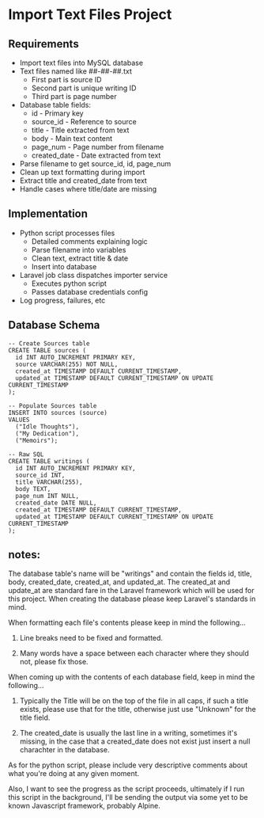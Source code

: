 # Import Text Files Project

## Requirements

- Import text files into MySQL database
- Text files named like ##-##-##.txt
  - First part is source ID
  - Second part is unique writing ID
  - Third part is page number
- Database table fields:
  - id - Primary key
  - source_id - Reference to source
  - title - Title extracted from text
  - body - Main text content
  - page_num - Page number from filename
  - created_date - Date extracted from text
- Parse filename to get source_id, id, page_num
- Clean up text formatting during import
- Extract title and created_date from text
- Handle cases where title/date are missing

## Implementation

- Python script processes files
  - Detailed comments explaining logic
  - Parse filename into variables
  - Clean text, extract title & date
  - Insert into database
- Laravel job class dispatches importer service
  - Executes python script
  - Passes database credentials config
- Log progress, failures, etc

## Database Schema

```
-- Create Sources table
CREATE TABLE sources (
  id INT AUTO_INCREMENT PRIMARY KEY,
  source VARCHAR(255) NOT NULL,
  created_at TIMESTAMP DEFAULT CURRENT_TIMESTAMP,
  updated_at TIMESTAMP DEFAULT CURRENT_TIMESTAMP ON UPDATE CURRENT_TIMESTAMP
);

-- Populate Sources table
INSERT INTO sources (source)
VALUES
  ("Idle Thoughts"),
  ("My Dedication"), 
  ("Memoirs");

-- Raw SQL
CREATE TABLE writings (
  id INT AUTO_INCREMENT PRIMARY KEY,
  source_id INT,
  title VARCHAR(255), 
  body TEXT,
  page_num INT NULL, 
  created_date DATE NULL,
  created_at TIMESTAMP DEFAULT CURRENT_TIMESTAMP,
  updated_at TIMESTAMP DEFAULT CURRENT_TIMESTAMP ON UPDATE CURRENT_TIMESTAMP
);

```
## notes: 

The database table's name will be "writings" and contain the fields id, title, body, created_date, created_at, and updated_at. The created_at and update_at are standard fare in the Laravel framework which will be used for this project. When creating the database please keep Laravel's standards in mind. 

When formatting each file's contents please keep in mind the following...

1. Line breaks need to be fixed and formatted.

2. Many words have a space between each character where they should not, please fix those.
   

When coming up with the contents of each database field, keep in mind the following...

1. Typically the Title will be on the top of the file in all caps, if such a title exists, please use that for the title, otherwise just use "Unknown" for the title field.

2. The created_date is usually the last line in a writing, sometimes it's missing, in the case that a created_date does not exist just insert a null charachter in the database.

As for the python script, please include very descriptive comments about what you're doing at any given moment.

Also, I want to see the progress as the script proceeds, ultimately if I run this script in the background, I'll be sending the output via some yet to be known Javascript framework, probably Alpine.
